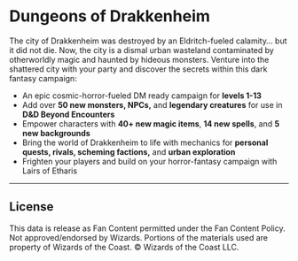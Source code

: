 # Dungeons of Drakkenheim

The city of Drakkenheim was destroyed by an Eldritch-fueled calamity… but it did not die. Now, the city is a dismal urban wasteland contaminated by otherworldly magic and haunted by hideous monsters. Venture into the shattered city with your party and discover the secrets within this dark fantasy campaign:

- An epic cosmic-horror-fueled DM ready campaign for **levels 1-13**
- Add over **50 new monsters, NPCs,** and **legendary creatures** for use in **D&D Beyond Encounters**
- Empower characters with **40+ new magic items**, **14 new spells**, and **5 new backgrounds**
- Bring the world of Drakkenheim to life with mechanics for **personal quests, rivals, scheming factions,** and **urban exploration**
- Frighten your players and build on your horror-fantasy campaign with Lairs of Etharis

---

## License

This data is release as Fan Content permitted under the Fan Content Policy. Not approved/endorsed by Wizards. Portions of the materials used are property of Wizards of the Coast. © Wizards of the Coast LLC.
